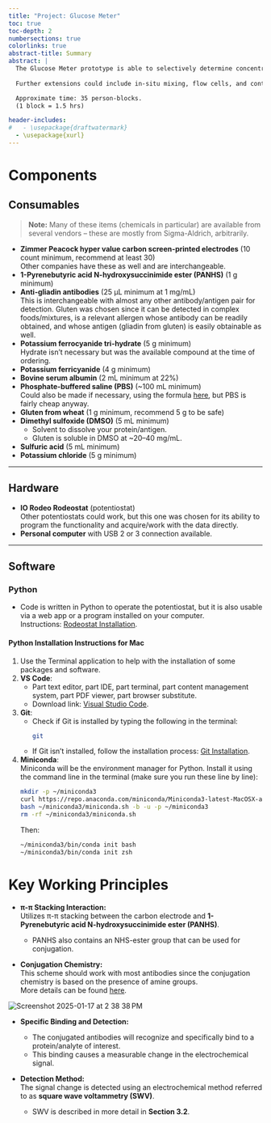 ```yaml
---
title: "Project: Glucose Meter"
toc: true
toc-depth: 2
numbersections: true
colorlinks: true
abstract-title: Summary
abstract: |
  The Glucose Meter prototype is able to selectively determine concentrations of glucose in aqueous solutions using electrochemical methods because of the breakdown of glucose into gluconolactone and hydrogen peroxide, catalyzed by the enzyme glucose oxidase. The prototype utilizes IO Rodeo’s open source potentiostat to perform measurements but should be considered more advanced because of the enzyme immobilization. Builders will gain experience with chemical processes, electrochemistry, calibration, coding in python, and likely 3D printing.
  
  Further extensions could include in-situ mixing, flow cells, and continuous measurement as well as manual control of the potentiostat used for these measurements.

  Approximate time: 35 person-blocks.
  (1 block = 1.5 hrs)

header-includes:
#   - \usepackage{draftwatermark}
  - \usepackage{xurl}
---
```


# Components

## Consumables
> **Note:** Many of these items (chemicals in particular) are available from several vendors – these are mostly from Sigma-Aldrich, arbitrarily.

- **Zimmer Peacock hyper value carbon screen-printed electrodes** (10 count minimum, recommend at least 30)  
  Other companies have these as well and are interchangeable.
- **1-Pyrenebutyric acid N-hydroxysuccinimide ester (PANHS)** (1 g minimum)
- **Anti-gliadin antibodies** (25 µL minimum at 1 mg/mL)  
  This is interchangeable with almost any other antibody/antigen pair for detection. Gluten was chosen since it can be detected in complex foods/mixtures, is a relevant allergen whose antibody can be readily obtained, and whose antigen (gliadin from gluten) is easily obtainable as well.
- **Potassium ferrocyanide tri-hydrate** (5 g minimum)  
  Hydrate isn’t necessary but was the available compound at the time of ordering.
- **Potassium ferricyanide** (4 g minimum)
- **Bovine serum albumin** (2 mL minimum at 22%)
- **Phosphate-buffered saline (PBS)** (~100 mL minimum)  
  Could also be made if necessary, using the formula [here](https://en.wikipedia.org/wiki/Phosphate-buffered_saline), but PBS is fairly cheap anyway.
- **Gluten from wheat** (1 g minimum, recommend 5 g to be safe)
- **Dimethyl sulfoxide (DMSO)** (5 mL minimum)  
  - Solvent to dissolve your protein/antigen.
  - Gluten is soluble in DMSO at ~20–40 mg/mL.
- **Sulfuric acid** (5 mL minimum)
- **Potassium chloride** (5 g minimum)

---

## Hardware
- **IO Rodeo Rodeostat** (potentiostat)  
  Other potentiostats could work, but this one was chosen for its ability to program the functionality and acquire/work with the data directly.
- **Personal computer** with USB 2 or 3 connection available.

---

## Software

### Python
- Code is written in Python to operate the potentiostat, but it is also usable via a web app or a program installed on your computer.  
  Instructions: [Rodeostat Installation](https://blog.iorodeo.com/rodeostat-software/).

#### Python Installation Instructions for Mac
1. Use the Terminal application to help with the installation of some packages and software.
2. **VS Code**:  
   - Part text editor, part IDE, part terminal, part content management system, part PDF viewer, part browser substitute.  
   - Download link: [Visual Studio Code](https://code.visualstudio.com/download).
3. **Git**:  
   - Check if Git is installed by typing the following in the terminal:  
     ```bash
     git
     ```
   - If Git isn’t installed, follow the installation process: [Git Installation](https://git-scm.com/downloads).
4. **Miniconda**:  
   Miniconda will be the environment manager for Python. Install it using the command line in the terminal (make sure you run these line by line):  
   ```bash
   mkdir -p ~/miniconda3
   curl https://repo.anaconda.com/miniconda/Miniconda3-latest-MacOSX-arm64.sh -o ~/miniconda3/miniconda.sh
   bash ~/miniconda3/miniconda.sh -b -u -p ~/miniconda3
   rm -rf ~/miniconda3/miniconda.sh
   ```
   Then:
   ```bash
   ~/miniconda3/bin/conda init bash
   ~/miniconda3/bin/conda init zsh
   ```
# Key Working Principles

- **π-π Stacking Interaction:**  
  Utilizes π-π stacking between the carbon electrode and **1-Pyrenebutyric acid N-hydroxysuccinimide ester (PANHS)**.  
  - PANHS also contains an NHS-ester group that can be used for conjugation.

- **Conjugation Chemistry:**  
  This scheme should work with most antibodies since the conjugation chemistry is based on the presence of amine groups.  
  More details can be found [here](https://www.thermofisher.com/us/en/home/life-science/protein-biology/protein-biology-learning-center/protein-biology-resource-library/pierce-protein-methods/amine-reactive-crosslinker-chemistry.html).

![Screenshot 2025-01-17 at 2 38 38 PM](https://github.com/user-attachments/assets/7bc0ec1d-6964-4138-bb4e-13cba19010c5)


- **Specific Binding and Detection:**  
  - The conjugated antibodies will recognize and specifically bind to a protein/analyte of interest.  
  - This binding causes a measurable change in the electrochemical signal.

- **Detection Method:**  
  The signal change is detected using an electrochemical method referred to as **square wave voltammetry (SWV)**.  
  - SWV is described in more detail in **Section 3.2**.

